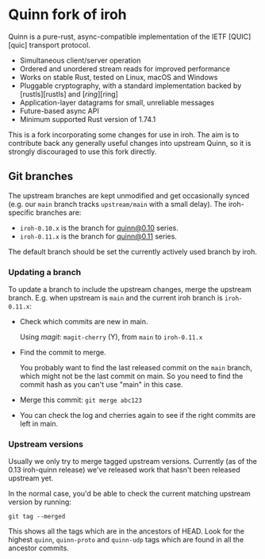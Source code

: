 # Quinn fork of iroh

Quinn is a pure-rust, async-compatible implementation of the IETF
[QUIC][quic] transport protocol.

- Simultaneous client/server operation
- Ordered and unordered stream reads for improved performance
- Works on stable Rust, tested on Linux, macOS and Windows
- Pluggable cryptography, with a standard implementation backed by
  [rustls][rustls] and [*ring*][ring]
- Application-layer datagrams for small, unreliable messages
- Future-based async API
- Minimum supported Rust version of 1.74.1

This is a fork incorporating some changes for use in iroh.  The aim is
to contribute back any generally useful changes into upstream Quinn,
so it is strongly discouraged to use this fork directly.


## Git branches

The upstream branches are kept unmodified and get occasionally synced
(e.g. our `main` branch tracks `upstream/main` with a small delay).
The iroh-specific branches are:

- `iroh-0.10.x` is the branch for quinn@0.10 series.
- `iroh-0.11.x` is the branch for quinn@0.11 series.

The default branch should be set the currently actively used branch by
iroh.

### Updating a branch

To update a branch to include the upstream changes, merge the upstream
branch.  E.g. when upstream is `main` and the current iroh branch is
`iroh-0.11.x`:

- Check which commits are new in main.

  Using *magit*: `magit-cherry` (Y), from `main` to `iroh-0.11.x`

- Find the commit to merge.

  You probably want to find the last released commit on the `main`
  branch, which might not be the last commit on main.  So you need to
  find the commit hash as you can't use "main" in this case.

- Merge this commit: `git merge abc123`

- You can check the log and cherries again to see if the right commits
  are left in main.

### Upstream versions

Usually we only try to merge tagged upstream versions. Currently (as
of the 0.13 iroh-quinn release) we've released work that hasn't been
released upstream yet.

In the normal case, you'd be able to check the current matching
upstream version by running:

`git tag --merged`

This shows all the tags which are in the ancestors of HEAD.  Look for
the highest `quinn`, `quinn-proto` and `quinn-udp` tags which are
found in all the ancestor commits.
